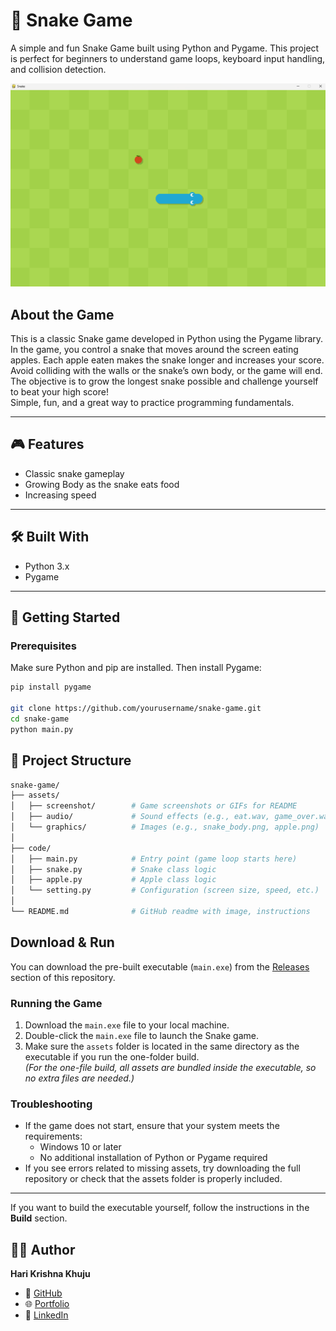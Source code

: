 # 🐍 Snake Game

A simple and fun Snake Game built using Python and Pygame. This project is perfect for beginners to understand game loops, keyboard input handling, and collision detection.

![Snake Game Screenshot](https://github.com/harikrishnakhuju/snake/blob/main/assets/snakeG1.png)

## About the Game

This is a classic Snake game developed in Python using the Pygame library.  
In the game, you control a snake that moves around the screen eating apples. Each apple eaten makes the snake longer and increases your score.  
Avoid colliding with the walls or the snake’s own body, or the game will end.  
The objective is to grow the longest snake possible and challenge yourself to beat your high score!  
Simple, fun, and a great way to practice programming fundamentals.

---

## 🎮 Features

- Classic snake gameplay
- Growing Body as the snake eats food
- Increasing speed

---

## 🛠️ Built With

- Python 3.x
- Pygame

---

## 🚀 Getting Started

### Prerequisites

Make sure Python and pip are installed. Then install Pygame:

```bash
pip install pygame

git clone https://github.com/yourusername/snake-game.git
cd snake-game
python main.py
```

## 📂 Project Structure
```bash
snake-game/
├── assets/
│   ├── screenshot/        # Game screenshots or GIFs for README
│   ├── audio/             # Sound effects (e.g., eat.wav, game_over.wav)
│   └── graphics/          # Images (e.g., snake_body.png, apple.png)
│
├── code/
│   ├── main.py            # Entry point (game loop starts here)
│   ├── snake.py           # Snake class logic
│   ├── apple.py           # Apple class logic
│   └── setting.py         # Configuration (screen size, speed, etc.)
│
└── README.md              # GitHub readme with image, instructions
```


## Download & Run

You can download the pre-built executable (`main.exe`) from the [Releases](https://github.com/harikrishnakhuju/snake/tree/main/dist) section of this repository.

### Running the Game

1. Download the `main.exe` file to your local machine.
2. Double-click the `main.exe` file to launch the Snake game.
3. Make sure the `assets` folder is located in the same directory as the executable if you run the one-folder build.  
   *(For the one-file build, all assets are bundled inside the executable, so no extra files are needed.)*

### Troubleshooting

- If the game does not start, ensure that your system meets the requirements:
  - Windows 10 or later
  - No additional installation of Python or Pygame required
- If you see errors related to missing assets, try downloading the full repository or check that the assets folder is properly included.

---

If you want to build the executable yourself, follow the instructions in the **Build** section.


## 🙋‍♂️ Author

**Hari Krishna Khuju**

- 🔗 [GitHub](https://github.com/harikrishnakhuju)
- 🌐 [Portfolio](https://harikrishnakhuju.com.np/)
- 💼 [LinkedIn](https://www.linkedin.com/in/hari-krishna-khuju-a2965a310/)

